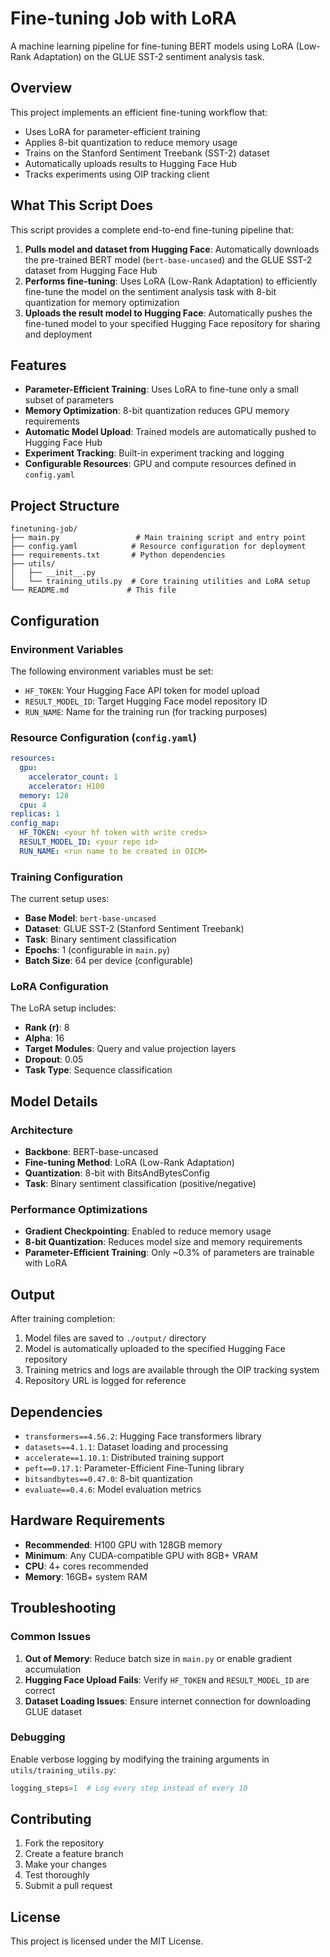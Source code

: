 # Fine-tuning Job with LoRA

A machine learning pipeline for fine-tuning BERT models using LoRA (Low-Rank Adaptation) on the GLUE SST-2 sentiment analysis task.

## Overview

This project implements an efficient fine-tuning workflow that:
- Uses LoRA for parameter-efficient training
- Applies 8-bit quantization to reduce memory usage
- Trains on the Stanford Sentiment Treebank (SST-2) dataset
- Automatically uploads results to Hugging Face Hub
- Tracks experiments using OIP tracking client

## What This Script Does

This script provides a complete end-to-end fine-tuning pipeline that:

1. **Pulls model and dataset from Hugging Face**: Automatically downloads the pre-trained BERT model (`bert-base-uncased`) and the GLUE SST-2 dataset from Hugging Face Hub
2. **Performs fine-tuning**: Uses LoRA (Low-Rank Adaptation) to efficiently fine-tune the model on the sentiment analysis task with 8-bit quantization for memory optimization
3. **Uploads the result model to Hugging Face**: Automatically pushes the fine-tuned model to your specified Hugging Face repository for sharing and deployment

## Features

- **Parameter-Efficient Training**: Uses LoRA to fine-tune only a small subset of parameters
- **Memory Optimization**: 8-bit quantization reduces GPU memory requirements
- **Automatic Model Upload**: Trained models are automatically pushed to Hugging Face Hub
- **Experiment Tracking**: Built-in experiment tracking and logging
- **Configurable Resources**: GPU and compute resources defined in `config.yaml`

## Project Structure

```
finetuning-job/
├── main.py                 # Main training script and entry point
├── config.yaml            # Resource configuration for deployment
├── requirements.txt       # Python dependencies
├── utils/
│   ├── __init__.py
│   └── training_utils.py  # Core training utilities and LoRA setup
└── README.md             # This file
```

## Configuration

### Environment Variables

The following environment variables must be set:

- `HF_TOKEN`: Your Hugging Face API token for model upload
- `RESULT_MODEL_ID`: Target Hugging Face model repository ID
- `RUN_NAME`: Name for the training run (for tracking purposes)

### Resource Configuration (`config.yaml`)

```yaml
resources:
  gpu:
    accelerator_count: 1
    accelerator: H100 
  memory: 128
  cpu: 4
replicas: 1
config_map:
  HF_TOKEN: <your hf token with write creds>
  RESULT_MODEL_ID: <your repo id>
  RUN_NAME: <run name to be created in OICM>
```

### Training Configuration

The current setup uses:
- **Base Model**: `bert-base-uncased`
- **Dataset**: GLUE SST-2 (Stanford Sentiment Treebank)
- **Task**: Binary sentiment classification
- **Epochs**: 1 (configurable in `main.py`)
- **Batch Size**: 64 per device (configurable)

### LoRA Configuration

The LoRA setup includes:
- **Rank (r)**: 8
- **Alpha**: 16
- **Target Modules**: Query and value projection layers
- **Dropout**: 0.05
- **Task Type**: Sequence classification

## Model Details

### Architecture
- **Backbone**: BERT-base-uncased
- **Fine-tuning Method**: LoRA (Low-Rank Adaptation)
- **Quantization**: 8-bit with BitsAndBytesConfig
- **Task**: Binary sentiment classification (positive/negative)

### Performance Optimizations
- **Gradient Checkpointing**: Enabled to reduce memory usage
- **8-bit Quantization**: Reduces model size and memory requirements
- **Parameter-Efficient Training**: Only ~0.3% of parameters are trainable with LoRA

## Output

After training completion:
1. Model files are saved to `./output/` directory
2. Model is automatically uploaded to the specified Hugging Face repository
3. Training metrics and logs are available through the OIP tracking system
4. Repository URL is logged for reference

## Dependencies

- `transformers==4.56.2`: Hugging Face transformers library
- `datasets==4.1.1`: Dataset loading and processing
- `accelerate==1.10.1`: Distributed training support
- `peft==0.17.1`: Parameter-Efficient Fine-Tuning library
- `bitsandbytes==0.47.0`: 8-bit quantization
- `evaluate==0.4.6`: Model evaluation metrics

## Hardware Requirements

- **Recommended**: H100 GPU with 128GB memory
- **Minimum**: Any CUDA-compatible GPU with 8GB+ VRAM
- **CPU**: 4+ cores recommended
- **Memory**: 16GB+ system RAM

## Troubleshooting

### Common Issues

1. **Out of Memory**: Reduce batch size in `main.py` or enable gradient accumulation
2. **Hugging Face Upload Fails**: Verify `HF_TOKEN` and `RESULT_MODEL_ID` are correct
3. **Dataset Loading Issues**: Ensure internet connection for downloading GLUE dataset

### Debugging

Enable verbose logging by modifying the training arguments in `utils/training_utils.py`:
```python
logging_steps=1  # Log every step instead of every 10
```

## Contributing

1. Fork the repository
2. Create a feature branch
3. Make your changes
4. Test thoroughly
5. Submit a pull request

## License

This project is licensed under the MIT License.
